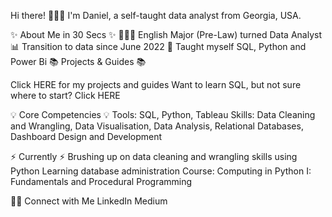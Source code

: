 Hi there! 🙋🏻‍♀️
I'm Daniel, a self-taught data analyst from Georgia, USA.

✨ About Me in 30 Secs ✨
👩🏻‍💻 English Major (Pre-Law) turned Data Analyst
📊 Transition to data since June 2022
📝 Taught myself SQL, Python and Power Bi
📚 Projects & Guides 📚

Click HERE for my projects and guides
Want to learn SQL, but not sure where to start? Click HERE

💡 Core Competencies 💡
Tools: SQL, Python, Tableau
Skills: Data Cleaning and Wrangling, Data Visualisation, Data Analysis, Relational Databases, Dashboard Design and Development

⚡️ Currently ⚡️
Brushing up on data cleaning and wrangling skills using Python
Learning database administration
Course: Computing in Python I: Fundamentals and Procedural Programming

🙌🏻 Connect with Me
LinkedIn
Medium
